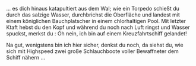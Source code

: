  ... es dich hinaus katapultiert aus dem Wal; wie ein Torpedo schießt du durch das salzige Wasser, durchbrichst die Oberfläche und landest mit einem königlichen Bauchplatscher in einem chlorhaltigen Pool. Mit letzter Ktaft hebst du den Kopf und während du noch nach Luft ringst und Wasser spuckst, merkst du : Oh nein, ich bin auf einem Kreuzfahrtschiff gelandet! 

Na gut, wenigstens bin ich hier sicher, denkst du noch, da siehst du, wie sich mit Highspeed zwei große Schlauchboote voller Bewaffneter dem Schiff nähern ...